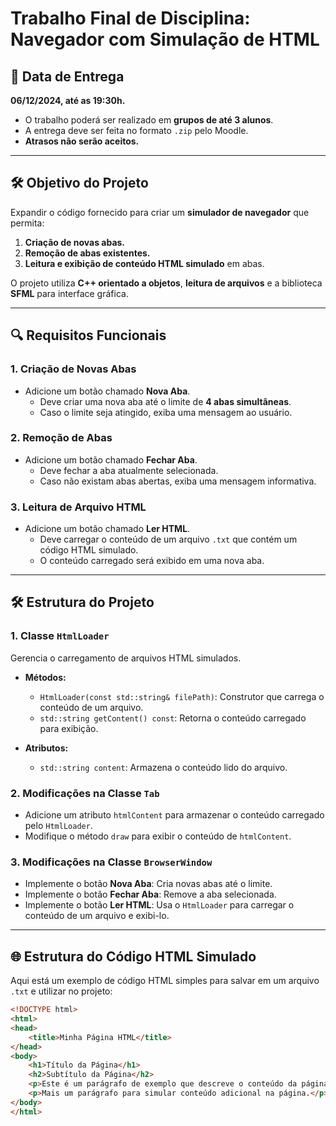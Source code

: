 # Trabalho Final de Disciplina: Navegador com Simulação de HTML

## 📅 Data de Entrega

**06/12/2024, até as 19:30h.**  
- O trabalho poderá ser realizado em **grupos de até 3 alunos**.  
- A entrega deve ser feita no formato `.zip` pelo Moodle.  
- **Atrasos não serão aceitos.**

---

## 🛠️ Objetivo do Projeto

Expandir o código fornecido para criar um **simulador de navegador** que permita:  
1. **Criação de novas abas.**  
2. **Remoção de abas existentes.**  
3. **Leitura e exibição de conteúdo HTML simulado** em abas.  

O projeto utiliza **C++ orientado a objetos**, **leitura de arquivos** e a biblioteca **SFML** para interface gráfica.

---

## 🔍 Requisitos Funcionais

### 1. **Criação de Novas Abas**
- Adicione um botão chamado **Nova Aba**.  
  - Deve criar uma nova aba até o limite de **4 abas simultâneas**.  
  - Caso o limite seja atingido, exiba uma mensagem ao usuário.

### 2. **Remoção de Abas**
- Adicione um botão chamado **Fechar Aba**.  
  - Deve fechar a aba atualmente selecionada.  
  - Caso não existam abas abertas, exiba uma mensagem informativa.

### 3. **Leitura de Arquivo HTML**
- Adicione um botão chamado **Ler HTML**.  
  - Deve carregar o conteúdo de um arquivo `.txt` que contém um código HTML simulado.  
  - O conteúdo carregado será exibido em uma nova aba.

---

## 🛠️ Estrutura do Projeto

### 1. **Classe `HtmlLoader`**
Gerencia o carregamento de arquivos HTML simulados.  

- **Métodos:**  
  - `HtmlLoader(const std::string& filePath)`: Construtor que carrega o conteúdo de um arquivo.  
  - `std::string getContent() const`: Retorna o conteúdo carregado para exibição.  

- **Atributos:**  
  - `std::string content`: Armazena o conteúdo lido do arquivo.  

### 2. **Modificações na Classe `Tab`**
- Adicione um atributo `htmlContent` para armazenar o conteúdo carregado pelo `HtmlLoader`.  
- Modifique o método `draw` para exibir o conteúdo de `htmlContent`.  

### 3. **Modificações na Classe `BrowserWindow`**
- Implemente o botão **Nova Aba**: Cria novas abas até o limite.  
- Implemente o botão **Fechar Aba**: Remove a aba selecionada.  
- Implemente o botão **Ler HTML**: Usa o `HtmlLoader` para carregar o conteúdo de um arquivo e exibi-lo.

---

## 🌐 Estrutura do Código HTML Simulado

Aqui está um exemplo de código HTML simples para salvar em um arquivo `.txt` e utilizar no projeto:

```html
<!DOCTYPE html>
<html>
<head>
    <title>Minha Página HTML</title>
</head>
<body>
    <h1>Título da Página</h1>
    <h2>Subtítulo da Página</h2>
    <p>Este é um parágrafo de exemplo que descreve o conteúdo da página.</p>
    <p>Mais um parágrafo para simular conteúdo adicional na página.</p>
</body>
</html>
